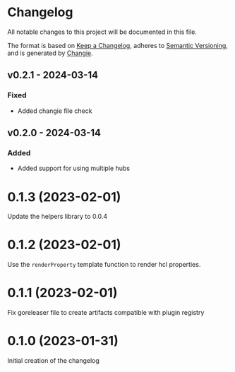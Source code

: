 # Changelog
All notable changes to this project will be documented in this file.

The format is based on [Keep a Changelog](https://keepachangelog.com/en/1.0.0/),
adheres to [Semantic Versioning](https://semver.org/spec/v2.0.0.html),
and is generated by [Changie](https://github.com/miniscruff/changie).


## v0.2.1 - 2024-03-14
### Fixed
* Added changie file check

## v0.2.0 - 2024-03-14
### Added
* Added support for using multiple hubs

# 0.1.3 (2023-02-01)
Update the helpers library to 0.0.4

# 0.1.2 (2023-02-01)
Use the `renderProperty` template function to render hcl properties.

# 0.1.1 (2023-02-01)
Fix goreleaser file to create artifacts compatible with plugin registry

# 0.1.0 (2023-01-31)
Initial creation of the changelog
